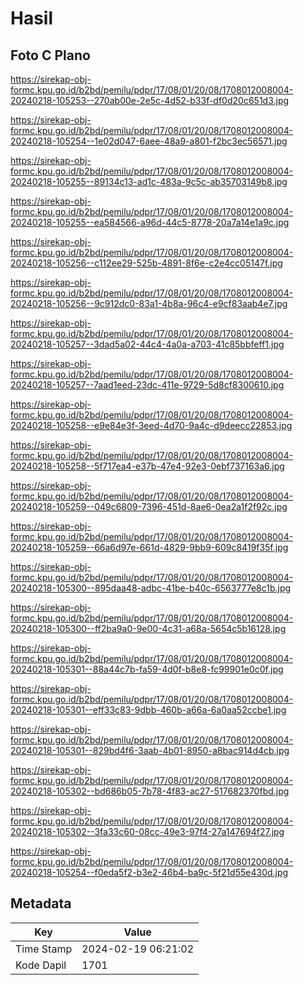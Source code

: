 # Hasil

## Foto C Plano

https://sirekap-obj-formc.kpu.go.id/b2bd/pemilu/pdpr/17/08/01/20/08/1708012008004-20240218-105253--270ab00e-2e5c-4d52-b33f-df0d20c651d3.jpg

https://sirekap-obj-formc.kpu.go.id/b2bd/pemilu/pdpr/17/08/01/20/08/1708012008004-20240218-105254--1e02d047-6aee-48a9-a801-f2bc3ec56571.jpg

https://sirekap-obj-formc.kpu.go.id/b2bd/pemilu/pdpr/17/08/01/20/08/1708012008004-20240218-105255--89134c13-ad1c-483a-9c5c-ab35703149b8.jpg

https://sirekap-obj-formc.kpu.go.id/b2bd/pemilu/pdpr/17/08/01/20/08/1708012008004-20240218-105255--ea584566-a96d-44c5-8778-20a7a14e1a9c.jpg

https://sirekap-obj-formc.kpu.go.id/b2bd/pemilu/pdpr/17/08/01/20/08/1708012008004-20240218-105256--c112ee29-525b-4891-8f6e-c2e4cc05147f.jpg

https://sirekap-obj-formc.kpu.go.id/b2bd/pemilu/pdpr/17/08/01/20/08/1708012008004-20240218-105256--9c912dc0-83a1-4b8a-96c4-e9cf83aab4e7.jpg

https://sirekap-obj-formc.kpu.go.id/b2bd/pemilu/pdpr/17/08/01/20/08/1708012008004-20240218-105257--3dad5a02-44c4-4a0a-a703-41c85bbfeff1.jpg

https://sirekap-obj-formc.kpu.go.id/b2bd/pemilu/pdpr/17/08/01/20/08/1708012008004-20240218-105257--7aad1eed-23dc-411e-9729-5d8cf8300610.jpg

https://sirekap-obj-formc.kpu.go.id/b2bd/pemilu/pdpr/17/08/01/20/08/1708012008004-20240218-105258--e9e84e3f-3eed-4d70-9a4c-d9deecc22853.jpg

https://sirekap-obj-formc.kpu.go.id/b2bd/pemilu/pdpr/17/08/01/20/08/1708012008004-20240218-105258--5f717ea4-e37b-47e4-92e3-0ebf737163a6.jpg

https://sirekap-obj-formc.kpu.go.id/b2bd/pemilu/pdpr/17/08/01/20/08/1708012008004-20240218-105259--049c6809-7396-451d-8ae6-0ea2a1f2f92c.jpg

https://sirekap-obj-formc.kpu.go.id/b2bd/pemilu/pdpr/17/08/01/20/08/1708012008004-20240218-105259--66a6d97e-661d-4829-9bb9-609c8419f35f.jpg

https://sirekap-obj-formc.kpu.go.id/b2bd/pemilu/pdpr/17/08/01/20/08/1708012008004-20240218-105300--895daa48-adbc-41be-b40c-6563777e8c1b.jpg

https://sirekap-obj-formc.kpu.go.id/b2bd/pemilu/pdpr/17/08/01/20/08/1708012008004-20240218-105300--ff2ba9a0-9e00-4c31-a68a-5654c5b16128.jpg

https://sirekap-obj-formc.kpu.go.id/b2bd/pemilu/pdpr/17/08/01/20/08/1708012008004-20240218-105301--88a44c7b-fa59-4d0f-b8e8-fc99901e0c0f.jpg

https://sirekap-obj-formc.kpu.go.id/b2bd/pemilu/pdpr/17/08/01/20/08/1708012008004-20240218-105301--eff33c83-9dbb-460b-a66a-6a0aa52ccbe1.jpg

https://sirekap-obj-formc.kpu.go.id/b2bd/pemilu/pdpr/17/08/01/20/08/1708012008004-20240218-105301--829bd4f6-3aab-4b01-8950-a8bac914d4cb.jpg

https://sirekap-obj-formc.kpu.go.id/b2bd/pemilu/pdpr/17/08/01/20/08/1708012008004-20240218-105302--bd686b05-7b78-4f83-ac27-517682370fbd.jpg

https://sirekap-obj-formc.kpu.go.id/b2bd/pemilu/pdpr/17/08/01/20/08/1708012008004-20240218-105302--3fa33c60-08cc-49e3-97f4-27a147694f27.jpg

https://sirekap-obj-formc.kpu.go.id/b2bd/pemilu/pdpr/17/08/01/20/08/1708012008004-20240218-105254--f0eda5f2-b3e2-46b4-ba9c-5f21d55e430d.jpg


## Metadata

| Key        | Value               |
| ---------- | ------------------- |
| Time Stamp | 2024-02-19 06:21:02 |
| Kode Dapil | 1701                |



